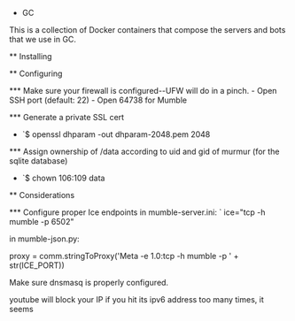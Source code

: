 * GC

This is a collection of Docker containers that compose the servers and bots that we use in GC.

** Installing

** Configuring

*** Make sure your firewall is configured--UFW will do in a pinch.
    - Open SSH port (default: 22)
    - Open 64738 for Mumble

*** Generate a private SSL cert
- `$ openssl dhparam -out dhparam-2048.pem 2048

*** Assign ownership of /data according to uid and gid of murmur (for the sqlite database)
- `$ chown 106:109 data

** Considerations

*** Configure proper Ice endpoints
 in mumble-server.ini:
 `
ice="tcp -h mumble -p 6502"

in mumble-json.py:

proxy = comm.stringToProxy('Meta -e 1.0:tcp -h mumble -p ' + str(ICE_PORT))

Make sure dnsmasq is properly configured.

youtube will block your IP if you hit its ipv6 address too many times, it seems